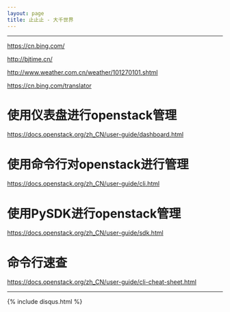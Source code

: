 ```yaml
---
layout: page
title: 止止止 - 大千世界
---
```

---

<!--
![](/images/1986-08-29-about-me/head.jpg)


2016.01.18至今，作为一名Senior Engineer就职于一家新西兰公司（Catalyst IT）的云计算部门。[Catalyst](http://www.catalyst.net.nz/)是一家基于开源软件的本地IT企业，有着自由、开放的公司文化，我很喜欢。
-->


<https://cn.bing.com/>

<http://bjtime.cn/>

<http://www.weather.com.cn/weather/101270101.shtml>

<https://cn.bing.com/translator>


# 使用仪表盘进行openstack管理
<https://docs.openstack.org/zh_CN/user-guide/dashboard.html>

# 使用命令行对openstack进行管理
<https://docs.openstack.org/zh_CN/user-guide/cli.html>

# 使用PySDK进行openstack管理
<https://docs.openstack.org/zh_CN/user-guide/sdk.html>

# 命令行速查
<https://docs.openstack.org/zh_CN/user-guide/cli-cheat-sheet.html>


<!--
联系方式：
- Email: <liuzc.xhu@aliyun.com>

- Weibo：[Lingxian_](http://weibo.com/lingxian)
- Email: <liuzc.xhu@aliyun.com>
- Linkdin: <https://www.linkedin.com/in/lingxian--a1b23610a>
- 微信公众号二维码：  

 ![微信公众号二维码](/images/1986-08-29-about-me/my_wechat.jpg)
-->

---
{% include disqus.html %}
